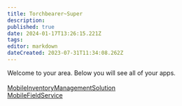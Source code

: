 ```yaml
---
title: Torchbearer~Super
description: 
published: true
date: 2024-01-17T13:26:15.221Z
tags: 
editor: markdown
dateCreated: 2023-07-31T11:34:08.262Z
---
```


Welcome to your area. Below you will see all of your apps.<br><br>[MobileInventoryManagementSolution](/Apps/MIMS/MobileInventoryManagementSolution)<br>[MobileFieldService](/Apps/MobileFieldService)<br>